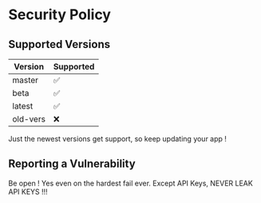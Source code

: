 # Security Policy

## Supported Versions

| Version  | Supported          |
| -------  | ------------------ |
| master   | :white_check_mark: |
| beta     | :white_check_mark: |
| latest   | :white_check_mark: |
| old-vers | :x:                |

Just the newest versions get support, so keep updating your app !

## Reporting a Vulnerability

Be open ! Yes even on the hardest fail ever. Except API Keys, NEVER LEAK API KEYS !!!
